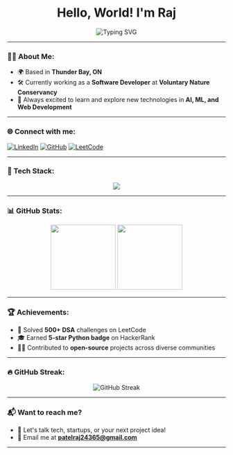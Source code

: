 <h1 align="center">Hello, World! I'm Raj</h1>

<p align="center">
  <img src="https://readme-typing-svg.herokuapp.com?font=Fira+Code&size=22&pause=1000&color=1ABC9C&center=true&vCenter=true&width=440&lines=Full+Stack+Developer;Software+Engineer;AI+Enthusiast;Always+Learning" alt="Typing SVG" />
</p>

---

### 🧑‍💻 About Me:

- 🌍 Based in **Thunder Bay, ON**
- 🛠️ Currently working as a **Software Developer** at **Voluntary Nature Conservancy**
- 🌟 Always excited to learn and explore new technologies in **AI, ML, and Web Development**

---

### 🌐 Connect with me:

[![LinkedIn](https://img.shields.io/badge/LinkedIn-blue?style=for-the-badge&logo=linkedin)](https://www.linkedin.com/in/rajlakehead/)
[![GitHub](https://img.shields.io/badge/GitHub-black?style=for-the-badge&logo=github)](https://github.com/rajlakehead)
[![LeetCode](https://img.shields.io/badge/LeetCode-orange?style=for-the-badge&logo=leetcode)](https://leetcode.com/RazPatel/)


---

### 🚀 Tech Stack:

<p align="center">
  <img src="https://skillicons.dev/icons?i=react,nodejs,flutter,javascript,typescript,mongodb,graphql,docker,aws,python" />
</p>

---

### 📊 GitHub Stats:

<div align="center">
  <img height="150em" src="https://github-readme-stats.vercel.app/api?username=rajlakehead&show_icons=true&theme=radical" />
  <img height="150em" src="https://github-readme-stats.vercel.app/api/top-langs/?username=rajlakehead&layout=compact&theme=radical" />
</div>

---

### 🏆 Achievements:

- 🏅 Solved **500+ DSA** challenges on LeetCode
- 🎓 Earned **5-star Python badge** on HackerRank
- 👨‍💻 Contributed to **open-source** projects across diverse communities

---

### 🔥 GitHub Streak:

<p align="center">
  <img src="https://github-readme-streak-stats.herokuapp.com/?user=rajlakehead&theme=highcontrast&date_format=j%20M%5B%20Y%5D" alt="GitHub Streak" />
</p>

---

### 📬 Want to reach me?

- 💬 Let's talk tech, startups, or your next project idea!
- 📧 Email me at **patelraj24365@gmail.com**

---
